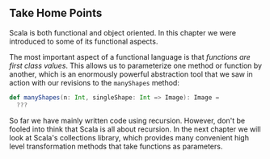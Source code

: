 ## Take Home Points

Scala is both functional and object oriented.
In this chapter we were introduced to some of its functional aspects.

The most important aspect of a functional language is that
*functions are first class values*.
This allows us to parameterize one method or function by another,
which is an enormously powerful abstraction tool
that we saw in action with our revisions to the `manyShapes` method:

``` scala
def manyShapes(n: Int, singleShape: Int => Image): Image =
  ???
```

So far we have mainly written code using recursion.
However, don't be fooled into think that Scala is all about recursion.
In the next chapter we will look at Scala's collections library,
which provides many convenient high level transformation methods that
take functions as parameters.
